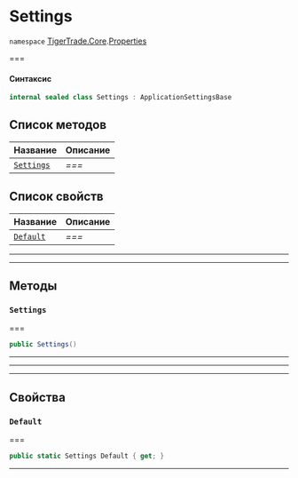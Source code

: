 # Settings

`namespace` [TigerTrade.Core](../).[Properties](./)

\===

#### Синтаксис

```csharp
internal sealed class Settings : ApplicationSettingsBase
```

## Список методов

| Название                                     | Описание |
| -------------------------------------------- | -------- |
| [`Settings`](settings.cs.md#method-settings) | _===_    |

## Список свойств

| Название                                     | Описание |
| -------------------------------------------- | -------- |
| [`Default`](settings.cs.md#property-default) | _===_    |

***

***

## Методы

### `Settings` <a href="#method-settings" id="method-settings"></a>

\===

```csharp
public Settings()
```

***

***

***

## Свойства

### `Default` <a href="#property-default" id="property-default"></a>

\===

```csharp
public static Settings Default { get; }
```

***
